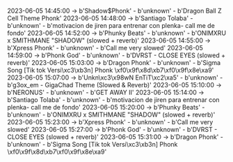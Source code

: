 2023-06-05 14:45:00 -> b'Shadow$Phonk' - b'unknown' - b'Dragon Ball Z Cell Theme Phonk'
2023-06-05 14:48:00 -> b'Santiago Tolaba' - b'unknown' - b'motivacion de jiren para entrenar con plenka- call me de fondo'
2023-06-05 14:52:00 -> b'Phunky Beats' - b'unknown' - b'ONIMXRU x SMITHMANE "SHADOW" (slowed + reverb)'
2023-06-05 14:55:00 -> b'Xpress Phonk' - b'unknown' - b'Call me very slowed'
2023-06-05 14:59:00 -> b'Phonk God' - b'unknown' - b'DVRST - CLOSE EYES (slowed + reverb)'
2023-06-05 15:03:00 -> b'Dragon Phonk' - b'unknown' - b'Sigma Song [Tik tok Versi\xc3\xb3n] Phonk \xf0\x9f\x8d\xb7\xf0\x9f\x8e\xa9'
2023-06-05 15:07:00 -> b'Unkn\xc3\x98wN EnTiT\xc2\xa5' - b'unknown' - b'g3ox_em - GigaChad Theme (Slowed & Reverb)'
2023-06-05 15:10:00 -> b'NERONUS' - b'unknown' - b'GET AWAY II'
2023-06-05 15:14:00 -> b'Santiago Tolaba' - b'unknown' - b'motivacion de jiren para entrenar con plenka- call me de fondo'
2023-06-05 15:20:00 -> b'Phunky Beats' - b'unknown' - b'ONIMXRU x SMITHMANE "SHADOW" (slowed + reverb)'
2023-06-05 15:23:00 -> b'Xpress Phonk' - b'unknown' - b'Call me very slowed'
2023-06-05 15:27:00 -> b'Phonk God' - b'unknown' - b'DVRST - CLOSE EYES (slowed + reverb)'
2023-06-05 15:31:00 -> b'Dragon Phonk' - b'unknown' - b'Sigma Song [Tik tok Versi\xc3\xb3n] Phonk \xf0\x9f\x8d\xb7\xf0\x9f\x8e\xa9'
